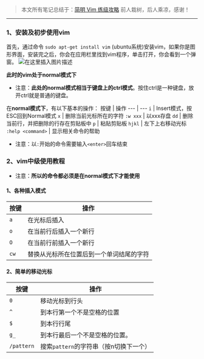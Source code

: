 >本文所有笔记总结于：[简明 Vim 练级攻略](https://coolshell.cn/articles/5426.html)
>前人栽树，后人乘凉，感谢！

---

### 1、安装及初步使用vim
首先，通过命令 `sudo apt-get install vim` (ubuntu系统)安装vim，如果你是图形界面，安装完之后，你会在应用栏里找到vim程序，单击打开，你会看到一个弹窗。
![在这里插入图片描述](https://img-blog.csdnimg.cn/20210710203554473.png?x-oss-process=image/watermark,type_ZmFuZ3poZW5naGVpdGk,shadow_10,text_aHR0cHM6Ly9ibG9nLmNzZG4ubmV0L05pY2hvbGFzWVRa,size_16,color_FFFFFF,t_70)

**此时的vim处于normal模式下**
- 注意：**此处的normal模式相当于键盘上的ctrl模式**。按住ctrl是一种键盘，放开ctrl就是普通的键盘。

在**normal模式下**，有以下基本的操作：
按键 | 操作
--- | ---
`i` | Insert模式，按ESC回到Normal模式
`x` | 删除当前光标所在的字符
`:w xxx` | 以xxx存盘
`dd` | 删除当前行，并把删除的行存在剪贴板中
`p` | 粘贴剪贴板
`hjkl` | 左下上右移动光标
`:help <command>` | 显示相关命令的帮助

- 注意：以`:`开始的命令需要输入`<enter>`回车结束

### 2、vim中级使用教程
- 注意：**所以的命令都必须是在normal模式下才能使用**

#### 1、各种插入模式

按键 | 操作
--- | ---
`a` | 在光标后插入
`o` | 在当前行后插入一个新行
`O` | 在当前行前插入一个新行
`cw` | 替换从光标所在位置后到一个单词结尾的字符

#### 2、简单的移动光标

按键 | 操作
--- | ---
`0` | 移动光标到行头
`^` | 到本行第一个不是空格的位置
`$` | 到本行行尾
`g_` | 到本行最后一个不是空格的位置。
`/pattern` | 搜索`pattern`的字符串（按n切换下一个）



